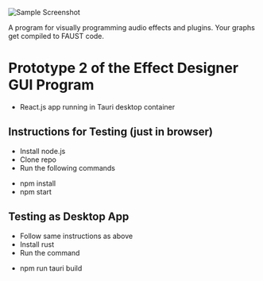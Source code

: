 ![Sample Screenshot]("./public/sample.png")

A program for visually programming audio effects and plugins. Your graphs get compiled to FAUST code.

# Prototype 2 of the Effect Designer GUI Program
- React.js app running in Tauri desktop container

## Instructions for Testing (just in browser)
- Install node.js
- Clone repo
- Run the following commands
* npm install
* npm start

## Testing as Desktop App
- Follow same instructions as above
- Install rust
- Run the command
* npm run tauri build